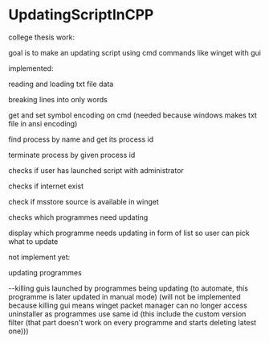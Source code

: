 # UpdatingScriptInCPP
college thesis work: 

goal is to make an updating script using cmd commands like winget with gui



implemented:

reading and loading txt file data

breaking lines into only words

get and set symbol encoding on cmd (needed because windows makes txt file in ansi encoding)

find process by name and get its process id

terminate process by given process id

checks if user has launched script with administrator

checks if internet exist

check if msstore source is available in winget

checks which programmes need updating

display which programme needs updating in form of list so user can pick what to update


not implement yet:

updating programmes

--killing guis launched by programmes being updating (to automate, this programme is later updated in manual mode) (will not be implemented because killing gui means winget packet manager can no longer access uninstaller as programmes use same id (this include the custom version filter (that part doesn't work on every programme and starts deleting latest one)))



